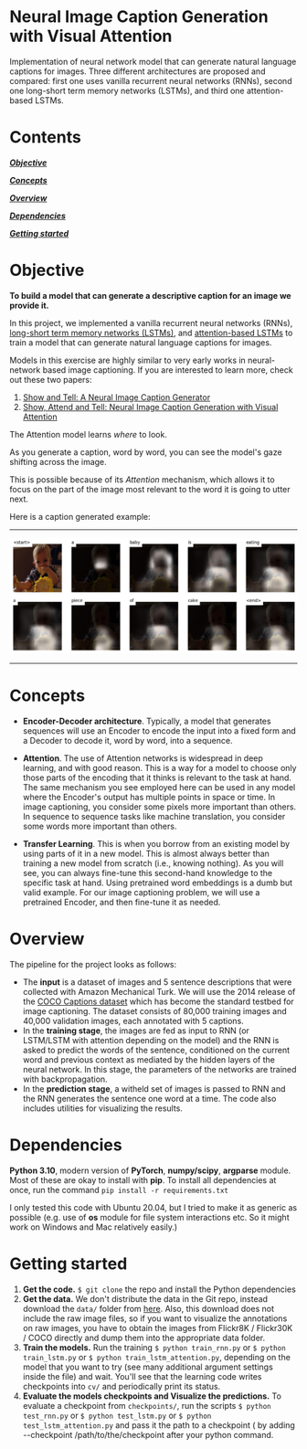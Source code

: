 # Neural Image Caption Generation with Visual Attention
Implementation of neural network model that can generate natural language captions for images. Three different architectures are proposed and compared: first one uses vanilla recurrent neural networks (RNNs), second one long-short term memory networks (LSTMs), and third one attention-based LSTMs. 

# Contents

[***Objective***](https://github.com/leob03/Image_captionning#objective)

[***Concepts***](https://github.com/leob03/Image_captionning#concepts)

[***Overview***](https://github.com/leob03/Image_captionning#overview)

[***Dependencies***](https://github.com/leob03/Image_captionning#dependencies)

[***Getting started***](https://github.com/leob03/Image_captionning#getting-started)

# Objective

**To build a model that can generate a descriptive caption for an image we provide it.**

In this project, we implemented a vanilla recurrent neural networks (RNNs), [long-short term memory networks (LSTMs)](https://www.researchgate.net/publication/13853244_Long_Short-term_Memory), and [attention-based LSTMs](https://arxiv.org/abs/1409.0473) to train a model that can generate natural language captions for images.

Models in this exercise are highly similar to very early works in neural-network based image captioning. If you are interested to learn more, check out these two papers:

1. [Show and Tell: A Neural Image Caption Generator](https://arxiv.org/abs/1411.4555)
2. [Show, Attend and Tell: Neural Image Caption Generation with Visual Attention](https://arxiv.org/abs/1502.03044)

The Attention model learns _where_ to look.

As you generate a caption, word by word, you can see the model's gaze shifting across the image.

This is possible because of its _Attention_ mechanism, which allows it to focus on the part of the image most relevant to the word it is going to utter next.

Here is a caption generated example:


---

![](./img/babycake.png)

---


# Concepts

* **Encoder-Decoder architecture**. Typically, a model that generates sequences will use an Encoder to encode the input into a fixed form and a Decoder to decode it, word by word, into a sequence.

* **Attention**. The use of Attention networks is widespread in deep learning, and with good reason. This is a way for a model to choose only those parts of the encoding that it thinks is relevant to the task at hand. The same mechanism you see employed here can be used in any model where the Encoder's output has multiple points in space or time. In image captioning, you consider some pixels more important than others. In sequence to sequence tasks like machine translation, you consider some words more important than others.

* **Transfer Learning**. This is when you borrow from an existing model by using parts of it in a new model. This is almost always better than training a new model from scratch (i.e., knowing nothing). As you will see, you can always fine-tune this second-hand knowledge to the specific task at hand. Using pretrained word embeddings is a dumb but valid example. For our image captioning problem, we will use a pretrained Encoder, and then fine-tune it as needed.

# Overview

The pipeline for the project looks as follows:

- The **input** is a dataset of images and 5 sentence descriptions that were collected with Amazon Mechanical Turk. We will use the 2014 release of the [COCO Captions dataset](http://cocodataset.org/) which has become the standard testbed for image captioning. The dataset consists of 80,000 training images and 40,000 validation images, each annotated with 5 captions.
- In the **training stage**, the images are fed as input to RNN (or LSTM/LSTM with attention depending on the model) and the RNN is asked to predict the words of the sentence, conditioned on the current word and previous context as mediated by the hidden layers of the neural network. In this stage, the parameters of the networks are trained with backpropagation.
- In the **prediction stage**, a witheld set of images is passed to RNN and the RNN generates the sentence one word at a time. The code also includes utilities for visualizing the results.

# Dependencies
**Python 3.10**, modern version of **PyTorch**, **numpy/scipy**, **argparse** module. Most of these are okay to install with **pip**. To install all dependencies at once, run the command `pip install -r requirements.txt`

I only tested this code with Ubuntu 20.04, but I tried to make it as generic as possible (e.g. use of **os** module for file system interactions etc. So it might work on Windows and Mac relatively easily.)


# Getting started

1. **Get the code.** `$ git clone` the repo and install the Python dependencies
2. **Get the data.** We don't distribute the data in the Git repo, instead download the `data/` folder from [here]([http://web.eecs.umich.edu/~justincj/teaching/eecs498/coco.pt]). Also, this download does not include the raw image files, so if you want to visualize the annotations on raw images, you have to obtain the images from Flickr8K / Flickr30K / COCO directly and dump them into the appropriate data folder.
3. **Train the models.** Run the training `$ python train_rnn.py` or `$ python train_lstm.py` or `$ python train_lstm_attention.py`, depending on the model that you want to try (see many additional argument settings inside the file) and wait. You'll see that the learning code writes checkpoints into `cv/` and periodically print its status. 
4. **Evaluate the models checkpoints and Visualize the predictions.** To evaluate a checkpoint from `checkpoints/`, run the scripts `$ python test_rnn.py` or `$ python test_lstm.py` or `$ python test_lstm_attention.py` and pass it the path to a checkpoint ( by adding --checkpoint /path/to/the/checkpoint after your python command.


